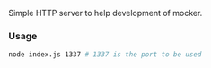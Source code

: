 Simple HTTP server to help development of mocker.

### Usage

```bash
node index.js 1337 # 1337 is the port to be used
```
